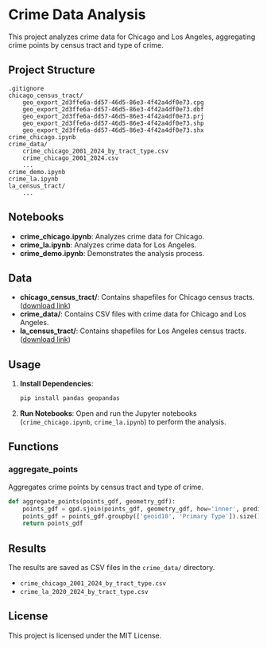 # Crime Data Analysis
This project analyzes crime data for Chicago and Los Angeles, aggregating crime points by census tract and type of crime.

## Project Structure

```
.gitignore
chicago_census_tract/
    geo_export_2d3ffe6a-dd57-46d5-86e3-4f42a4df0e73.cpg
    geo_export_2d3ffe6a-dd57-46d5-86e3-4f42a4df0e73.dbf
    geo_export_2d3ffe6a-dd57-46d5-86e3-4f42a4df0e73.prj
    geo_export_2d3ffe6a-dd57-46d5-86e3-4f42a4df0e73.shp
    geo_export_2d3ffe6a-dd57-46d5-86e3-4f42a4df0e73.shx
crime_chicago.ipynb
crime_data/
    crime_chicago_2001_2024_by_tract_type.csv
    crime_chicago_2001_2024.csv
    ...
crime_demo.ipynb
crime_la.ipynb
la_census_tract/
    ...
```

## Notebooks

- **crime_chicago.ipynb**: Analyzes crime data for Chicago.
- **crime_la.ipynb**: Analyzes crime data for Los Angeles.
- **crime_demo.ipynb**: Demonstrates the analysis process.

## Data

- **chicago_census_tract/**: Contains shapefiles for Chicago census tracts. ([download link](https://geohub.lacity.org/datasets/la-city-2020-census-tracts-/explore))
- **crime_data/**: Contains CSV files with crime data for Chicago and Los Angeles.
- **la_census_tract/**: Contains shapefiles for Los Angeles census tracts. ([download link](https://data.cityofchicago.org/api/geospatial/5jrd-6zik?method=export&format=Shapefile))

## Usage

1. **Install Dependencies**:
    ```sh
    pip install pandas geopandas
    ```

2. **Run Notebooks**:
    Open and run the Jupyter notebooks (`crime_chicago.ipynb`, `crime_la.ipynb`) to perform the analysis.

## Functions

### aggregate_points

Aggregates crime points by census tract and type of crime.

```python
def aggregate_points(points_gdf, geometry_gdf):
    points_gdf = gpd.sjoin(points_gdf, geometry_gdf, how='inner', predicate='within')
    points_gdf = points_gdf.groupby(['geoid10', 'Primary Type']).size().reset_index(name='count')
    return points_gdf
```

## Results

The results are saved as CSV files in the `crime_data/` directory.

- `crime_chicago_2001_2024_by_tract_type.csv`
- `crime_la_2020_2024_by_tract_type.csv`

## License

This project is licensed under the MIT License.
